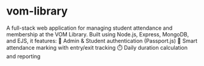 # vom-library
A full-stack web application for managing student attendance and membership at the VOM Library. Built using Node.js, Express, MongoDB, and EJS, it features:  🔐 Admin &amp; Student authentication (Passport.js)  📅 Smart attendance marking with entry/exit tracking  ⏱️ Daily duration calculation and reporting 

